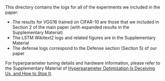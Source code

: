 This directory contains the logs for all of the experiments we included in the paper:

* The results for VGG16 trained on CIFAR-10 are those that we included in Section 2 of the main paper (with expanded results in the Supplementary Material)
* The LSTM Wikitext2 logs and related figures are in the Supplementary Material 
* The defense logs correspond to the Defense section (Section 5) of our paper 

For hyperparameter tuning details and hardware information, please refer to the Supplementary Material of [Hyperparameter Optimization Is Deceiving Us, and How to Stop It](https://arxiv.org/pdf/2102.03034.pdf). 

